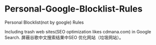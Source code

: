 # Personal-Google-Blocklist-Rules
Personal Blocklist(not by google) Rules

Including trash web sites(SEO optimization likes cdmana.com) in Google Search.
屏蔽谷歌中文搜索结果中SEO 优化网站（垃圾网站）。
